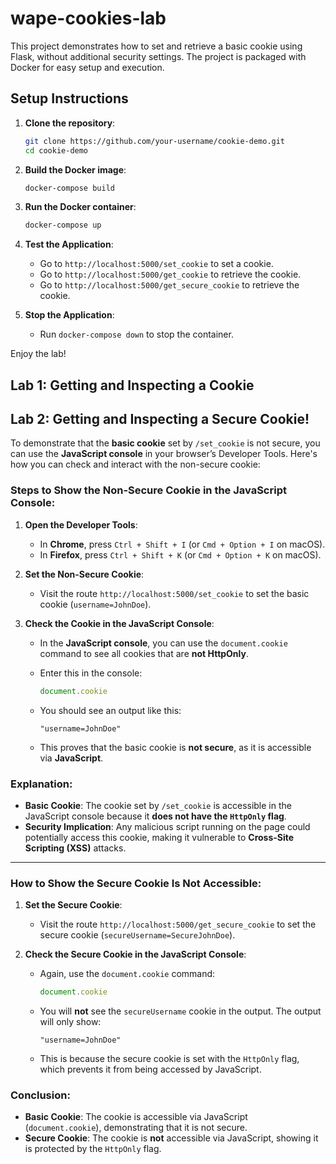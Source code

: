 # wape-cookies-lab

This project demonstrates how to set and retrieve a basic cookie using Flask, without additional security settings. The project is packaged with Docker for easy setup and execution.

## Setup Instructions

1. **Clone the repository**:
   ```bash
   git clone https://github.com/your-username/cookie-demo.git
   cd cookie-demo
   ```

2. **Build the Docker image**:
   ```bash
   docker-compose build
   ```

3. **Run the Docker container**:
   ```bash
   docker-compose up
   ```

4. **Test the Application**:
   - Go to `http://localhost:5000/set_cookie` to set a cookie.
   - Go to `http://localhost:5000/get_cookie` to retrieve the cookie.
   - Go to `http://localhost:5000/get_secure_cookie` to retrieve the cookie.

5. **Stop the Application**:
   - Run `docker-compose down` to stop the container.

Enjoy the lab!

## Lab 1: Getting and Inspecting a Cookie


## Lab 2: Getting and Inspecting a Secure Cookie!

To demonstrate that the **basic cookie** set by `/set_cookie` is not secure, you can use the **JavaScript console** in your browser’s Developer Tools. Here's how you can check and interact with the non-secure cookie:

### **Steps to Show the Non-Secure Cookie in the JavaScript Console:**

1. **Open the Developer Tools**:
   - In **Chrome**, press `Ctrl + Shift + I` (or `Cmd + Option + I` on macOS).
   - In **Firefox**, press `Ctrl + Shift + K` (or `Cmd + Option + K` on macOS).

2. **Set the Non-Secure Cookie**:
   - Visit the route `http://localhost:5000/set_cookie` to set the basic cookie (`username=JohnDoe`).

3. **Check the Cookie in the JavaScript Console**:
   - In the **JavaScript console**, you can use the `document.cookie` command to see all cookies that are **not HttpOnly**.
   - Enter this in the console:
     ```javascript
     document.cookie
     ```
   - You should see an output like this:
     ```plaintext
     "username=JohnDoe"
     ```

   - This proves that the basic cookie is **not secure**, as it is accessible via **JavaScript**.

### **Explanation**:
- **Basic Cookie**: The cookie set by `/set_cookie` is accessible in the JavaScript console because it **does not have the `HttpOnly` flag**.
- **Security Implication**: Any malicious script running on the page could potentially access this cookie, making it vulnerable to **Cross-Site Scripting (XSS)** attacks.

---

### **How to Show the Secure Cookie Is Not Accessible**:

1. **Set the Secure Cookie**:
   - Visit the route `http://localhost:5000/get_secure_cookie` to set the secure cookie (`secureUsername=SecureJohnDoe`).

2. **Check the Secure Cookie in the JavaScript Console**:
   - Again, use the `document.cookie` command:
     ```javascript
     document.cookie
     ```
   - You will **not** see the `secureUsername` cookie in the output. The output will only show:
     ```plaintext
     "username=JohnDoe"
     ```
   
   - This is because the secure cookie is set with the `HttpOnly` flag, which prevents it from being accessed by JavaScript.

### **Conclusion**:
- **Basic Cookie**: The cookie is accessible via JavaScript (`document.cookie`), demonstrating that it is not secure.
- **Secure Cookie**: The cookie is **not** accessible via JavaScript, showing it is protected by the `HttpOnly` flag.
